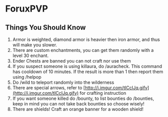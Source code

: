 # ForuxPVP
## Things You Should Know 
1. Armor is weighted, diamond armor is heavier then iron armor, and thus will make you slower.
2. There are custom enchantments, you can get them randomly with a level 30 enchant.
3. Ender Chests are banned you can not craft nor use them
4. If you suspect someone is using killaura, do /auracheck. This command has cooldown of 10 minutes. If the result is more than 1 then report them using /helpop
5. Do /wild to teleport randomly into the wilderness
6. There are special arrows, refer to [http://i.imgur.com/tICcIJq.gifv](http://i.imgur.com/tICcIJq.gifv) for crafting instruction
7. If you want someone killed do /bounty, to list bounties do /bounties, keep in mind you can not take back bounties so choose wisely!
8. There are shields! Craft an orange banner for a wooden shield!
